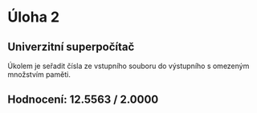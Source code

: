 # Úloha 2 
## Univerzitní superpočítač
Úkolem je seřadit čísla ze vstupního souboru do výstupního s omezeným množstvím paměti.
## Hodnocení:	12.5563 / 2.0000
